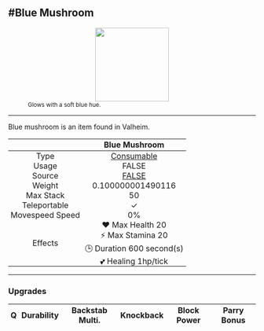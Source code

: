<meta property="og:title" content="Blue Mushroom - MoreValheim" /><meta property="og:type" content="website" /><meta property="og:image" content="/assets/blue_mushroom.png" /><meta property="og:description" content="Blue Mushroom is an item found in Valheim." /><meta name="theme-color" content="#546D78"><meta name="twitter:card" content="summary_large_image">
#Blue Mushroom
-------------
<style>img {width:20px;}.tb {width:150px;display: block;margin-left: auto;margin-right: auto;}</style>

<style>.md-typeset table:not([class]) th:not([align]) {min-width:unset!important;}</style>
<style>td{padding:0em 0.3em!important;text-align:center!important;border-left:.05rem solid var(--md-default-fg-color--lightest)}</style>

<style>th{padding:0.1em 0.3em!important;text-align:center!important;font-weight:bold}</style>

<style>pre{text-align:right!important}</style>
<style>table tr td:first-child {border-left: 0;};</style>

<figure><img src="/assets/blue_mushroom.png" class="tb" /><figcaption><small>Glows with a soft blue hue.</small></figcaption></figure>

-------------

Blue mushroom is an item found in Valheim.

|        | Blue Mushroom              |
| ----------- | ------------------------------------ |
| Type | [Consumable](../../types/consumable)
| Usage | FALSE<br>
| Source | [FALSE](../../items/false)
| Weight | 0.100000001490116 |
| Max Stack | 50 |
| Teleportable | ✓
| Movespeed Speed | 0%
| Effects | ❤️ Max Health 20<br>⚡ Max Stamina 20<br>🕒 Duration 600 second(s) <br>💕 Healing 1hp/tick <br>

-------------

### Upgrades
| Q | Durability | Backstab Multi. | Knockback | Block Power | Parry Bonus
| - | - | - | - | - | - 
